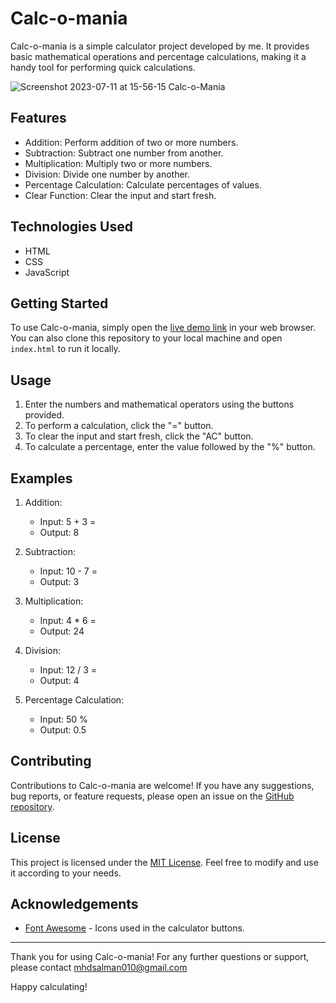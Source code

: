 # Calc-o-mania

Calc-o-mania is a simple calculator project developed by me. It provides basic mathematical operations and percentage calculations, making it a handy tool for performing quick calculations.


![Screenshot 2023-07-11 at 15-56-15 Calc-o-Mania](https://github.com/salmanmhd/mini-projects/assets/118505659/2133abcc-94c8-400b-a075-d500096aaa2b)

## Features

- Addition: Perform addition of two or more numbers.
- Subtraction: Subtract one number from another.
- Multiplication: Multiply two or more numbers.
- Division: Divide one number by another.
- Percentage Calculation: Calculate percentages of values.
- Clear Function: Clear the input and start fresh.

## Technologies Used

- HTML
- CSS
- JavaScript

## Getting Started

To use Calc-o-mania, simply open the [live demo link](insert-live-demo-link-here) in your web browser. You can also clone this repository to your local machine and open `index.html` to run it locally.

## Usage

1. Enter the numbers and mathematical operators using the buttons provided.
2. To perform a calculation, click the "=" button.
3. To clear the input and start fresh, click the "AC" button.
4. To calculate a percentage, enter the value followed by the "%" button.

## Examples

1. Addition:
   - Input: 5 + 3 =
   - Output: 8

2. Subtraction:
   - Input: 10 - 7 =
   - Output: 3

3. Multiplication:
   - Input: 4 * 6 =
   - Output: 24

4. Division:
   - Input: 12 / 3 =
   - Output: 4

5. Percentage Calculation:
   - Input: 50 %
   - Output: 0.5

## Contributing

Contributions to Calc-o-mania are welcome! If you have any suggestions, bug reports, or feature requests, please open an issue on the [GitHub repository](insert-github-repo-link-here).

## License

This project is licensed under the [MIT License](insert-license-link-here). Feel free to modify and use it according to your needs.

## Acknowledgements

- [Font Awesome](https://fontawesome.com/) - Icons used in the calculator buttons.

---

Thank you for using Calc-o-mania! For any further questions or support, please contact mhdsalman010@gmail.com

Happy calculating!
